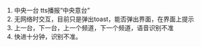 1. 中央一台 tts播报“中央意台”
2. 无网络时交互，目前只是弹出toast，能否弹出界面，在界面上提示
3. 上一台，下一台，上一个频道，下一个频道，语音识别不准
4. 快进十分钟，识别不准。
